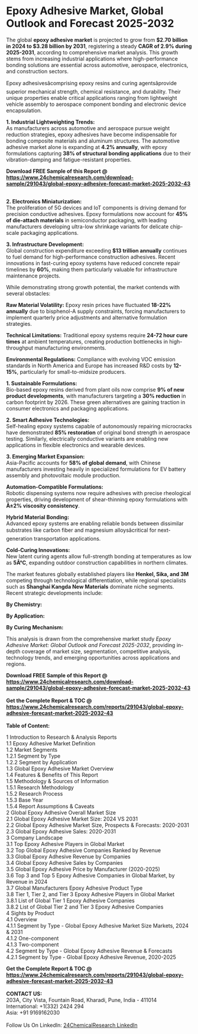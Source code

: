 <h1>Epoxy Adhesive Market, Global Outlook and Forecast 2025-2032</h1><p>The global <strong>epoxy adhesive market</strong> is projected to grow from <strong>$2.70 billion in 2024 to $3.28 billion by 2031</strong>, registering a steady <strong>CAGR of 2.9% during 2025-2031</strong>, according to comprehensive market analysis. This growth stems from increasing industrial applications where high-performance bonding solutions are essential across automotive, aerospace, electronics, and construction sectors.</p><p>Epoxy adhesivesâcomprising epoxy resins and curing agentsâprovide superior mechanical strength, chemical resistance, and durability. Their unique properties enable critical applications ranging from lightweight vehicle assembly to aerospace component bonding and electronic device encapsulation.</p><p><strong>1. Industrial Lightweighting Trends:</strong><br>
As manufacturers across automotive and aerospace pursue weight reduction strategies, epoxy adhesives have become indispensable for bonding composite materials and aluminum structures. The automotive adhesive market alone is expanding at <strong>4.2% annually</strong>, with epoxy formulations capturing <strong>38% of structural bonding applications</strong> due to their vibration-damping and fatigue-resistant properties.</p><div><b>Download FREE Sample of this Report @ 
            <a href="https://www.24chemicalresearch.com/download-sample/291043/global-epoxy-adhesive-forecast-market-2025-2032-43">
            https://www.24chemicalresearch.com/download-sample/291043/global-epoxy-adhesive-forecast-market-2025-2032-43</a></b></div><br><p><strong>2. Electronics Miniaturization:</strong><br>
The proliferation of 5G devices and IoT components is driving demand for precision conductive adhesives. Epoxy formulations now account for <strong>45% of die-attach materials</strong> in semiconductor packaging, with leading manufacturers developing ultra-low shrinkage variants for delicate chip-scale packaging applications.</p><p><strong>3. Infrastructure Development:</strong><br>
Global construction expenditure exceeding <strong>$13 trillion annually</strong> continues to fuel demand for high-performance construction adhesives. Recent innovations in fast-curing epoxy systems have reduced concrete repair timelines by <strong>60%</strong>, making them particularly valuable for infrastructure maintenance projects.</p><p>While demonstrating strong growth potential, the market contends with several obstacles:</p><p><strong>Raw Material Volatility:</strong> Epoxy resin prices have fluctuated <strong>18-22% annually</strong> due to bisphenol-A supply constraints, forcing manufacturers to implement quarterly price adjustments and alternative formulation strategies.</p><p><strong>Technical Limitations:</strong> Traditional epoxy systems require <strong>24-72 hour cure times</strong> at ambient temperatures, creating production bottlenecks in high-throughput manufacturing environments.</p><p><strong>Environmental Regulations:</strong> Compliance with evolving VOC emission standards in North America and Europe has increased R&amp;D costs by <strong>12-15%</strong>, particularly for small-to-midsize producers.</p><p><strong>1. Sustainable Formulations:</strong><br>
Bio-based epoxy resins derived from plant oils now comprise <strong>9% of new product developments</strong>, with manufacturers targeting a <strong>30% reduction</strong> in carbon footprint by 2026. These green alternatives are gaining traction in consumer electronics and packaging applications.</p><p><strong>2. Smart Adhesive Technologies:</strong><br>
Self-healing epoxy systems capable of autonomously repairing microcracks have demonstrated <strong>85% restoration</strong> of original bond strength in aerospace testing. Similarly, electrically conductive variants are enabling new applications in flexible electronics and wearable devices.</p><p><strong>3. Emerging Market Expansion:</strong><br>
Asia-Pacific accounts for <strong>58% of global demand</strong>, with Chinese manufacturers investing heavily in specialized formulations for EV battery assembly and photovoltaic module production.</p><p><strong>Automation-Compatible Formulations:</strong><br>
    Robotic dispensing systems now require adhesives with precise rheological properties, driving development of shear-thinning epoxy formulations with <strong>Â±2% viscosity consistency</strong>.</p><p><strong>Hybrid Material Bonding:</strong><br>
    Advanced epoxy systems are enabling reliable bonds between dissimilar substrates like carbon fiber and magnesium alloysâcritical for next-generation transportation applications.</p><p><strong>Cold-Curing Innovations:</strong><br>
    New latent curing agents allow full-strength bonding at temperatures as low as <strong>5Â°C</strong>, expanding outdoor construction capabilities in northern climates.</p><p>The market features globally established players like <strong>Henkel, Sika, and 3M</strong> competing through technological differentiation, while regional specialists such as <strong>Shanghai Kangda New Materials</strong> dominate niche segments. Recent strategic developments include:</p><p><strong>By Chemistry:</strong></p><p><strong>By Application:</strong></p><p><strong>By Curing Mechanism:</strong></p><p>This analysis is drawn from the comprehensive market study <em>Epoxy Adhesive Market: Global Outlook and Forecast 2025-2032</em>, providing in-depth coverage of market size, segmentation, competitive analysis, technology trends, and emerging opportunities across applications and regions.</p><div><b>Download FREE Sample of this Report @ 
            <a href="https://www.24chemicalresearch.com/download-sample/291043/global-epoxy-adhesive-forecast-market-2025-2032-43">
            https://www.24chemicalresearch.com/download-sample/291043/global-epoxy-adhesive-forecast-market-2025-2032-43</a></b></div><br><div><b>Get the Complete Report & TOC @ 
            <a href="https://www.24chemicalresearch.com/reports/291043/global-epoxy-adhesive-forecast-market-2025-2032-43">
            https://www.24chemicalresearch.com/reports/291043/global-epoxy-adhesive-forecast-market-2025-2032-43</a></b></div><br>
            <b>Table of Content:</b><p>1 Introduction to Research & Analysis Reports<br />
 1.1 Epoxy Adhesive Market Definition<br />
 1.2 Market Segments<br />
 1.2.1 Segment by Type<br />
 1.2.2 Segment by Application<br />
 1.3 Global Epoxy Adhesive Market Overview<br />
 1.4 Features & Benefits of This Report<br />
 1.5 Methodology & Sources of Information<br />
 1.5.1 Research Methodology<br />
 1.5.2 Research Process<br />
 1.5.3 Base Year<br />
 1.5.4 Report Assumptions & Caveats<br />
2 Global Epoxy Adhesive Overall Market Size<br />
 2.1 Global Epoxy Adhesive Market Size: 2024 VS 2031<br />
 2.2 Global Epoxy Adhesive Market Size, Prospects & Forecasts: 2020-2031<br />
 2.3 Global Epoxy Adhesive Sales: 2020-2031<br />
3 Company Landscape<br />
 3.1 Top Epoxy Adhesive Players in Global Market<br />
 3.2 Top Global Epoxy Adhesive Companies Ranked by Revenue<br />
 3.3 Global Epoxy Adhesive Revenue by Companies<br />
 3.4 Global Epoxy Adhesive Sales by Companies<br />
 3.5 Global Epoxy Adhesive Price by Manufacturer (2020-2025)<br />
 3.6 Top 3 and Top 5 Epoxy Adhesive Companies in Global Market, by Revenue in 2024<br />
 3.7 Global Manufacturers Epoxy Adhesive Product Type<br />
 3.8 Tier 1, Tier 2, and Tier 3 Epoxy Adhesive Players in Global Market<br />
 3.8.1 List of Global Tier 1 Epoxy Adhesive Companies<br />
 3.8.2 List of Global Tier 2 and Tier 3 Epoxy Adhesive Companies<br />
4 Sights by Product<br />
 4.1 Overview<br />
 4.1.1 Segment by Type - Global Epoxy Adhesive Market Size Markets, 2024 & 2031<br />
 4.1.2 One-component<br />
 4.1.3 Two-component<br />
 4.2 Segment by Type - Global Epoxy Adhesive Revenue & Forecasts<br />
 4.2.1 Segment by Type - Global Epoxy Adhesive Revenue, 2020-2025<br />
</p><div><b>Get the Complete Report & TOC @ 
            <a href="https://www.24chemicalresearch.com/reports/291043/global-epoxy-adhesive-forecast-market-2025-2032-43">
            https://www.24chemicalresearch.com/reports/291043/global-epoxy-adhesive-forecast-market-2025-2032-43</a></b></div><br><b>CONTACT US:</b><br>
            203A, City Vista, Fountain Road, Kharadi, Pune, India - 411014<br>
            International: +1(332) 2424 294<br>
            Asia: +91 9169162030 <br><br>
            Follow Us On LinkedIn: <a href="https://www.linkedin.com/company/24chemicalresearch/">24ChemicalResearch LinkedIn</a>